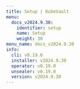 ```yaml
---
title: Setup | KubeVault
menu:
  docs_v2024.9.30:
    identifier: setup
    name: Setup
    weight: 30
menu_name: docs_v2024.9.30
info:
  cli: v0.19.0
  installer: v2024.9.30
  operator: v0.19.0
  unsealer: v0.19.0
  version: v2024.9.30
---
```



